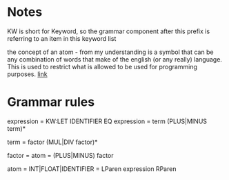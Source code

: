 # Notes
KW is short for Keyword, so the grammar component after this prefix is referring to an item in this keyword list

the concept of an atom - from my understanding is a symbol that can be any combination of words that make of the english (or any really) language.
This is used to restrict what is allowed to be used for programming purposes. 
[link](http://www.cburch.com/cs/150/reading/grammar/index.html)

# Grammar rules
expression = KW:LET IDENTIFIER EQ expression 
           = term (PLUS|MINUS term)*

term       = factor (MUL|DIV factor)*

factor     = atom
           = (PLUS|MINUS) factor

atom       = INT|FLOAT|IDENTIFIER
           = LParen expression RParen